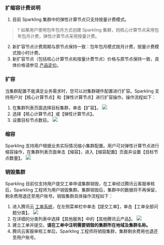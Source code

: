 ### 扩缩容计费说明

1. 目前 Sparkling 集群中的弹性计算节点只支持按量计费模式。
>? 如果用户使用包年包月方式创建 Sparkling 集群，则核心计算节点采用包年包月计费，弹性计算节点采用按量计费。

2. 新扩容节点计费周期与原节点保持一致：包年包月模式按月计费，按量计费模式按小时计费。
3. 新扩容节点（包括核心计算节点和按量计费节点）价格与原节点保持一致，具体价格请参见 [产品定价](https://cloud.tencent.com/document/product/1002/37964)。

### 扩容
当集群配置不能满足业务需求时，您可以对集群硬件配置进行扩容。Sparkling 支持用户对【核心计算节点】和【弹性计算节点】进行扩容操作。操作流程如下：
1. 在集群列表页面选择目标集群，单击【扩容】。
![](https://main.qcloudimg.com/raw/11ac66af460cb4de261a9261d032ba7c.jpg)
2. 选择【核心计算节点】或【弹性计算节点】。
3. 设置目标节点数目。
![](https://main.qcloudimg.com/raw/b7d252b8687f732ed0cc3182f5ba97b3.png)

### 缩容
Sparkling 支持用户根据业务实际情况缩小集群配置。用户可对弹性计算节点进行缩容操作，在集群列表页面单击【缩容】，进入【缩容配置】页面并设置【目标节点数量】。
![](https://main.qcloudimg.com/raw/fe04fb1708ff295e7692b85a07c06e12.png)

### 销毁集群

Sparkling 目前仅支持用户提交工单申请集群销毁，在工单经过腾讯云客服审核后，Sparkling 工程师为用户销毁集群。集群销毁后，集群中的数据将不再保留，剩余费用退还至用户账号。销毁集群具体操作流程如下：
1. 进入腾讯云 [工单系统](https://console.cloud.tencent.com/workorder)，在左侧菜单栏中单击【提交工单】，单击【工单全部问题分类】。
![](https://main.qcloudimg.com/raw/d5f300f19a41858ab025719cc7e22415.png)
2. 在详细的分类列表中选择【其他服务】中的【其他腾讯云产品】。
  ![](https://main.qcloudimg.com/raw/f9a87b5d54c2eb53afe6884a40c9424d.png)
3. 建立工单并提交。**请在工单中注明需要销毁的集群所在地域及集群名称。**
4. 腾讯云客服审核工单后，Sparkling 工程师将销毁集群，集群剩余费用也退还至用户账号。
